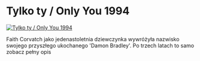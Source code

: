 Tylko ty / Only You 1994 
=============
[![Tylko ty / Only You 1994 ](http://vidos.pl/images/player.gif)](http://vidos.pl/tylko-ty-only-you-1994)

 Faith Corvatch jako jedenastoletnia dziewczynka wywróżyła nazwisko swojego przyszłego ukochanego 'Damon Bradley'. Po trzech latach to samo zobacz pełny opis
